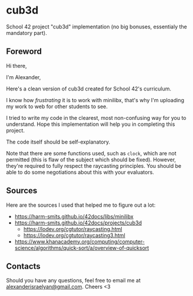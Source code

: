 # cub3d
School 42 project "cub3d" implementation (no big bonuses, essentialy the mandatory part).
## Foreword
Hi there,

I'm Alexander,

Here's a clean version of cub3d created for School 42's curriculum.

I know how *frustrating* it is to work with minilibx, that's why I'm uploading my work to web for other students to see.

I tried to write my code in the clearest, most non-confusing way for you to understand. Hope this implementation will help you in completing this project.

The code itself should be self-explanatory.

Note that there are some functions used, such as `clock`, which are not permitted (this is flaw of the subject which should be fixed). However, they're required to fully respect the raycasting principles. You should be able to do some negotiations about this with your evaluators.
## Sources
Here are the sources I used that helped me to figure out a lot:
*	https://harm-smits.github.io/42docs/libs/minilibx
*	https://harm-smits.github.io/42docs/projects/cub3d
	*	https://lodev.org/cgtutor/raycasting.html
	*	https://lodev.org/cgtutor/raycasting3.html
*	https://www.khanacademy.org/computing/computer-science/algorithms/quick-sort/a/overview-of-quicksort
## Contacts
Should you have any questions, feel free to email me at alexanderisraelyan@gmail.com. Cheers <3
